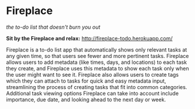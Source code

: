 Fireplace
=========
*the to-do list that doesn't burn you out*


**Sit by the Fireplace and relax:**
http://fireplace-todo.herokuapp.com/


Fireplace is a to-do list app that automatically shows only relevant tasks at any given time, so that users see fewer and more pertinent tasks. Fireplace allows users to add metadata (like times, days, and locations) to each task they create, and Fireplace uses this metadata to show each task only when the user might want to see it. Fireplace also allows users to create tags which they can attach to tasks for quick and easy metadata input, streamlining the process of creating tasks that fit into common categories. Additional task viewing options Fireplace can take into account include importance, due date, and looking ahead to the next day or week.